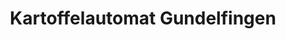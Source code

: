 ---
title: "Kartoffelautomat Gundelfingen"
url: /gundelfingen-a-d-donau/kartoffelautomat-gundelfingen/
shop: Hofladen
---